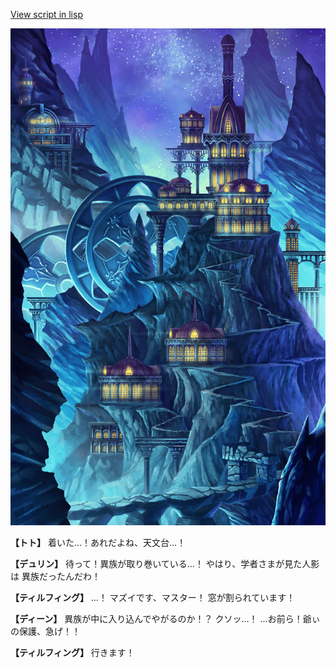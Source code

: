 [View script in lisp](../scripts/1441002.txt)

![004_observatory.png](../images/backgrounds/004_observatory.png)

**【トト】**
着いた…！あれだよね、天文台…！

**【デュリン】**
待って！異族が取り巻いている…！
やはり、学者さまが見た人影は
異族だったんだわ！

**【ティルフィング】**
…！
マズイです、マスター！
窓が割られています！

**【ディーン】**
異族が中に入り込んでやがるのか！？
クソッ…！
…お前ら！爺ぃの保護、急げ！！

**【ティルフィング】**
行きます！